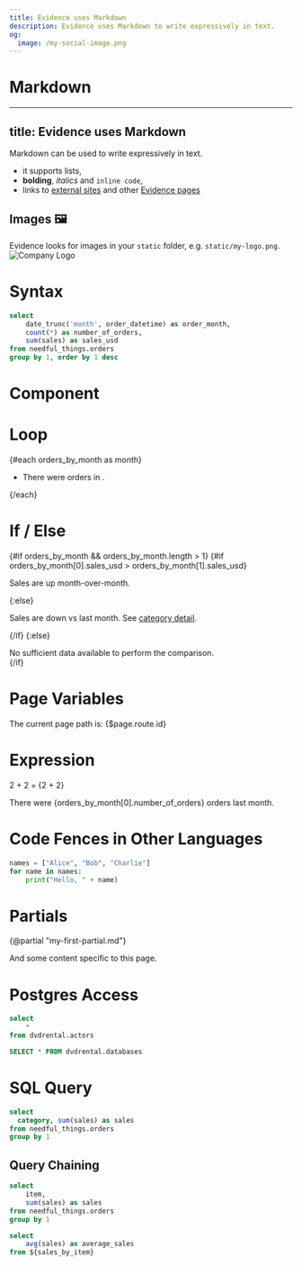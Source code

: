 ```yaml
---
title: Evidence uses Markdown
description: Evidence uses Markdown to write expressively in text.
og:
  image: /my-social-image.png
---
```


# Markdown

---

## title: Evidence uses Markdown

Markdown can be used to write expressively in text.

- it supports lists,
- **bolding**, _italics_ and `inline code`,
- links to [external sites](https://google.com) and other [Evidence pages](/another/page)

## Images 🖼️

Evidence looks for images in your `static` folder, e.g. `static/my-logo.png`.
![Company Logo](/my-logo.png)

# Syntax

```sql orders_by_month
select
    date_trunc('month', order_datetime) as order_month,
    count(*) as number_of_orders,
    sum(sales) as sales_usd
from needful_things.orders
group by 1, order by 1 desc
```

# Component

<LineChart 
    data = {orders_by_month}    
    y = sales_usd 
    title = 'Sales by Month, USD' 
/>

# Loop

{#each orders_by_month as month}

- There were <Value data={month} column=number_of_orders/> orders in <Value data={month} />.

{/each}

# If / Else

{#if orders_by_month && orders_by_month.length > 1}
{#if orders_by_month[0].sales_usd > orders_by_month[1].sales_usd}

Sales are up month-over-month.

{:else}

Sales are down vs last month. See [category detail](/sales-by-category).

{/if}
{:else}

  <div>No sufficient data available to perform the comparison.</div>
{/if}

# Page Variables

The current page path is: {$page.route.id}

<!-- Result: The current page path is: /core-concepts/syntax/ -->

# Expression

2 + 2 = {2 + 2}

<!-- Result: 2 + 2 = 4 -->

There were {orders_by_month[0].number_of_orders} orders last month.

<!-- Result: There were 3634 orders last month. -->

# Code Fences in Other Languages

```python
names = ["Alice", "Bob", "Charlie"]
for name in names:
    print("Hello, " + name)
```

# Partials

{@partial "my-first-partial.md"}

And some content specific to this page.

# Postgres Access

```sql actors
select
    *
from dvdrental.actors
```

```sql databases
SELECT * FROM dvdrental.databases
```

# SQL Query

```sql sales_by_category
select
  category, sum(sales) as sales
from needful_things.orders
group by 1
```

<LineChart data={sales_by_category}/>

## Query Chaining

```sql sales_by_item
select
    item,
    sum(sales) as sales
from needful_things.orders
group by 1
```

```sql average_sales
select
    avg(sales) as average_sales
from ${sales_by_item}
```
